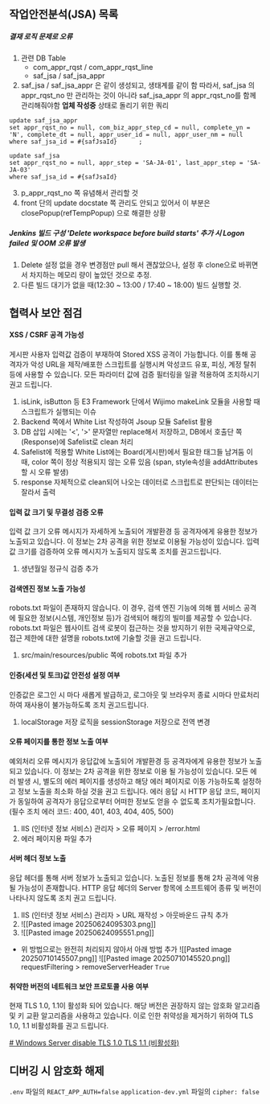 
## 작업안전분석(JSA) 목록

##### 결재 로직 문제로 오류 
1. 관련 DB Table
	- com_appr_rqst / com_appr_rqst_line 
	- saf_jsa / saf_jsa_appr 
2. saf_jsa / saf_jsa_appr 은 같이 생성되고, 생태계를 같이 함 
	따라서, saf_jsa 의 appr_rqst_no 만 관리하는 것이 아니라 saf_jsa_appr 의 appr_rqst_no를 함께 관리해줘야함 
	**업체 작성중** 상태로 돌리기 위한 쿼리 

``` 
update saf_jsa_appr 
set appr_rqst_no = null, com_biz_appr_step_cd = null, complete_yn = 'N', complete_dt = null, appr_user_id = null, appr_user_nm = null
where saf_jsa_id = #{safJsaId}		;

update saf_jsa
set appr_rqst_no = null, appr_step = 'SA-JA-01', last_appr_step = 'SA-JA-03'
where saf_jsa_id = #{safJsaId}
```

3. p_appr_rqst_no 쪽 유념해서 관리할 것
4. front 단의 update docstate 쪽 관리도 안되고 있어서 이 부분은 closePopup(refTempPopup) 으로 해결한 상황 


##### Jenkins 빌드 구성 'Delete workspace before build starts' 추가 시 Logon failed 및 OOM 오류 발생
1. Delete 설정 없을 경우 변경점만 pull 해서 괜찮았으나, 
   설정 후 clone으로 바뀌면서 차지하는 메모리 량이 높았던 것으로 추정. 
2. 다른 빌드 대기가 없을 때(12:30 ~ 13:00 / 17:40 ~ 18:00) 빌드 실행할 것.




## 협력사 보안 점검

#### XSS / CSRF 공격 가능성
게시판 사용자 입력값 검증이 부재하여 Stored XSS 공격이 가능합니다. 이를 통해 공격자가 악성 URL을 제작/배포한 스크립트를 실행시켜 악성코드 유포, 피싱, 계정 탈취 등에 사용할 수 있습니다. 모든 파라미터 값에 검증 필터링을 일괄 적용하여 조치하시기 권고 드립니다.

1. isLink, isButton 등 E3 Framework 단에서 Wijimo makeLink 모듈을 사용할 때 스크립트가 실행되는 이슈 
2. Backend 쪽에서 White List 작성하여 Jsoup 모듈 Safelist 활용 
3. DB 삽입 시에는 '<', '>' 문자열만 replace해서 저장하고, 
   DB에서 호출단 쪽(Response)에 Safelist로 clean 처리
4. Safelist에 적용할 White List에는 Board(게시판)에서 필요한 태그들 남겨둠
   이 때, color 쪽이 정상 적용되지 않는 오류 있음 (span, style속성을 addAttributes 할 시 오류 발생)
5. response 자체적으로 clean되어 나오는 데이터로 스크립트로 판단되는 데이터는 잘라서 출력


#### 입력 값 크기 및 무결성 검증 오류
입력 값 크기 오류 메시지가 자세하게 노출되어 개발환경 등 공격자에게 유용한 정보가 노출되고 있습니다. 이 정보는 2차 공격을 위한 정보로 이용될 가능성이 있습니다. 입력 값 크기를 검증하여 오류 메시지가 노출되지 않도록 조치를 권고드립니다.

1. 생년월일 정규식 검증 추가


#### 검색엔진 정보 노출 가능성
robots.txt 파일이 존재하지 않습니다. 이 경우, 검색 엔진 기능에 의해 웹 서비스 공격에 필요한 정보(시스템, 개인정보 등)가 검색되어 해킹의 빌미를 제공할 수 있습니다. robots.txt 파일은 웹사이트 검색 로봇이 접근하는 것을 방지하기 위한 국제규약으로, 접근 제한에 대한 설명을 robots.txt에 기술할 것을 권고 드립니다.

1. src/main/resources/public 쪽에 robots.txt 파일 추가


#### 인증(세션 및 토크)값 안전성 설정 여부
인증값은 로그인 시 마다 새롭게 발급하고, 로그아웃 및 브라우저 종료 시마다 만료처리하여 재사용이 불가능하도록 조치 권고드립니다.

1. localStorage 저장 로직을 sessionStorage 저장으로 전역 변경


#### 오류 페이지를 통한 정보 노출 여부
예외처리 오류 메시지가 응답값에 노출되어 개발환경 등 공격자에게 유용한 정보가 노출되고 있습니다. 이 정보는 2차 공격을 위한 정보로 이용 될 가능성이 있습니다. 모든 에러 발생 시, 별도의 에러 페이지를 생성하고 해당 에러 페이지로 이동 가능하도록 설정하고 정보 노출을 최소화 하실 것을 권고 드립니다.
에러 응답 시 HTTP 응답 코드, 페이지가 동일하여 공격자가 응답으로부터 어떠한 정보도 얻을 수 없도록 조치가필요합니다.
(필수 조치 에러 코드: 400, 401, 403, 404, 405, 500)

1. IIS (인터넷 정보 서비스) 관리자 > 오류 페이지 > /error.html
2. 에러 페이지용 파일 추가 


#### 서버 헤더 정보 노출
응답 헤더를 통해 서버 정보가 노출되고 있습니다. 노출된 정보를 통해 2차 공격에 악용될 가능성이 존재합니다. HTTP 응답 헤더의 Server 항목에 소프트웨어 종류 및 버전이 나타나지 않도록 조치 권고 드립니다.

1. IIS (인터넷 정보 서비스) 관리자 > URL 재작성 > 아웃바운드 규칙 추가 
2. ![[Pasted image 20250624095303.png]]
3. ![[Pasted image 20250624095551.png]]

- 위 방법으로는 완전히 처리되지 않아서 아래 방법 추가
	![[Pasted image 20250710145507.png]]
	![[Pasted image 20250710145520.png]]
	requestFiltering > removeServerHeader `True`


#### 취약한 버전의 네트워크 보안 프로토콜 사용 여부
현재 TLS 1.0, 1.1이 활성화 되어 있습니다. 해당 버전은 권장하지 않는 암호화 알고리즘 및 키 교환 알고리즘을 사용하고 있습니다. 이로 인한 취약성을 제거하기 위하여 TLS 1.0, 1.1 비활성화를 권고 드립니다.

[# Windows Server disable TLS 1.0 TLS 1.1 (비활성화)](https://xinet.kr/?p=3402 "https://xinet.kr/?p=3402")





## 디버깅 시 암호화 해제

`.env` 파일의 `REACT_APP_AUTH=false` 
`application-dev.yml` 파일의 `cipher: false`